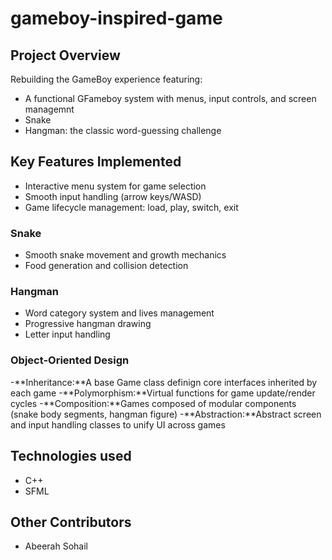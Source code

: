 # gameboy-inspired-game

## Project Overview
Rebuilding the GameBoy experience featuring:
- A functional GFameboy system with menus, input controls, and screen managemnt
- Snake
- Hangman: the classic word-guessing challenge
## Key Features Implemented
- Interactive menu system for game selection
- Smooth input handling (arrow keys/WASD)
- Game lifecycle management: load, play, switch, exit
### Snake
- Smooth snake movement and growth mechanics
- Food generation and collision detection
### Hangman
- Word category system and lives management
- Progressive hangman drawing
- Letter input handling
### Object-Oriented Design
-**Inheritance:**A base Game class definign core interfaces inherited by each game
-**Polymorphism:**Virtual functions for game update/render cycles
-**Composition:**Games composed of modular components (snake body segments, hangman figure)
-**Abstraction:**Abstract screen and input handling classes to unify UI across games
## Technologies used
- C++
- SFML
## Other Contributors
- Abeerah Sohail
